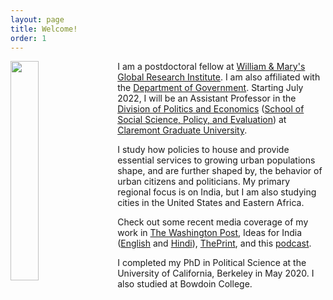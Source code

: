 ```yaml
---
layout: page
title: Welcome!
order: 1
---
```


<!-- Global site tag (gtag.js) - Google Analytics -->
<script async src="https://www.googletagmanager.com/gtag/js?id=UA-111923831-1"></script>
<script>
  window.dataLayer = window.dataLayer || [];
  function gtag(){dataLayer.push(arguments);}
  gtag('js', new Date());

  gtag('config', 'UA-111923831-1');
</script>

<img style="float: left;padding-right: 20px;" src="picture2.png"  width="30%" height="30%">


I am a postdoctoral fellow at [William & Mary's Global Research Institute](https://www.wm.edu/offices/global-research/). I am also affiliated with the [Department of Government](https://www.wm.edu/as/government/index.php). Starting July 2022, I will be an Assistant Professor in the [Division of Politics and Economics](https://www.cgu.edu/school/ssspe/division-of-politics-economics/) ([School of Social Science, Policy, and Evaluation](https://www.cgu.edu/school/ssspe/)) at [Claremont Graduate University](https://www.cgu.edu).


I study how policies to house and provide essential services to growing urban populations shape, and are further shaped by, the behavior of urban citizens and politicians. My primary regional focus is on India, but I am also studying cities in the United States and Eastern Africa.

Check out some recent media coverage of my work in [The Washington Post](https://www.washingtonpost.com/news/monkey-cage/wp/2019/01/31/heres-what-gavin-newsom-elizabeth-warren-and-microsoft-should-know-if-want-to-end-the-affordable-housing-crisis/?tid=sm_tw_cage), Ideas for India ([English](https://www.ideasforindia.in/topics/poverty-inequality/household-level-effects-of-affordable-housing-evidence-from-mumbai.html) and [Hindi](https://www.ideasforindia.in/topics/poverty-inequality/household-level-effects-of-affordable-housing-evidence-from-mumbai-hindi.html)), [ThePrint](https://theprint.in/opinion/mumbai-residents-win-govt-housing-lottery-and-spend-more-on-kids-education-jobs-study/290485/), and this [podcast](https://www.discoursemagazine.com/politics/2020/12/24/ideas-of-india-how-does-subsidizing-housing-prices-shape-political-behavior/). 



I completed my PhD in Political Science at the University of California, Berkeley in May 2020. I also studied at Bowdoin College. 

